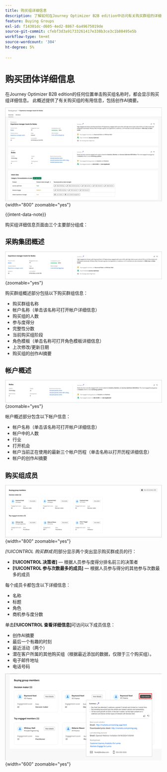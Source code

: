 ```yaml
---
title: 购买组详细信息
description: 了解如何在Journey Optimizer B2B edition中访问有关购买群组的详细信息和创作AI摘要。
feature: Buying Groups
exl-id: f14301dc-d605-4ed2-8867-6a49675019de
source-git-commit: cfebf3d3a91733261417e338b3ce3c1b80495e5b
workflow-type: tm+mt
source-wordcount: '304'
ht-degree: 5%

---
```


# 购买团体详细信息

在Journey Optimizer B2B edition的任何位置单击购买组名称时，都会显示购买组详细信息。 此概述提供了有关购买组的有用信息，包括创作AI摘要。

![访问购买团体详细信息](./assets/buying-group-details.png){width="800" zoomable="yes"}

{{intent-data-note}}

购买组详细信息页面由三个主要部分组成：

## 采购集团概述

![购买团体概述](./assets/details-page-buying-group-overview.png){zoomable="yes"}

购买群组概述部分包括以下购买群组信息：

* 购买群组名称
* 帐户名称（单击该名称可打开帐户详细信息）
* 购买组的人数
* 参与度得分
* 完整性分数
* 当前购买组阶段
* 角色模板（单击名称可打开角色模板详细信息）
* 上次修改/更新日期
* 购买组的创作AI摘要

## 帐户概述

![购买团体帐户概述](./assets/details-page-buying-group-account-overview.png){zoomable="yes"}

帐户概述部分包含以下帐户信息：

* 帐户名称（单击该名称可打开帐户详细信息）
* 帐户中的人数
* 行业
* 打开机会
* 帐户当前正在使用的最新三个帐户历程（单击名称以打开历程详细信息）
* 帐户的创作AI摘要

## 购买组成员

![购买群组成员](./assets/details-page-buying-group-members.png){width="800" zoomable="yes"}

_[!UICONTROL 购买群成员]_&#x200B;部分显示两个突出显示购买群成员的行：

* **[!UICONTROL 决策者]** — 根据人员参与度得分排名前三的决策者
* **[!UICONTROL 参与次数最多的成员]** — 根据人员参与得分的其他参与次数最多的成员

每个成员卡都包含以下详细信息：

* 名称
* 标题
* 角色
* 商机参与度分数

单击&#x200B;**[!UICONTROL 查看详细信息]**&#x200B;可访问以下成员信息：

* 创作AI摘要
* 最后一个有趣的时刻
* 最近活动（两个）
* 潜在客户所属的其他购买组（根据最近添加的数据，仅限于三个购买组）。
* 电子邮件地址
* 电话号码

![查看购买组成员的详细信息](./assets/details-page-buying-group-members-view-details.png){width="600" zoomable="yes"}
